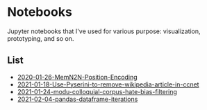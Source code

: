 # Notebooks
Jupyter notebooks that I've used for various purpose: visualization, prototyping, and so on.

## List
- [2020-01-26-MemN2N-Position-Encoding](html/2020-01-26-MemN2N-Position-Encoding.html)
- [2021-01-18-Use-Pyserini-to-remove-wikipedia-article-in-ccnet](html/2021-01-18-Use-Pyserini-to-remove-wikipedia-article-in-ccnet.html)
- [2021-01-24-modu-colloquial-corpus-hate-bias-filtering](html/2021-01-24-modu-colloquial-corpus-hate-bias-filtering.html)
- [2021-02-04-pandas-dataframe-iterations](html/2021-02-04-pandas-dataframe-iterations.html)
